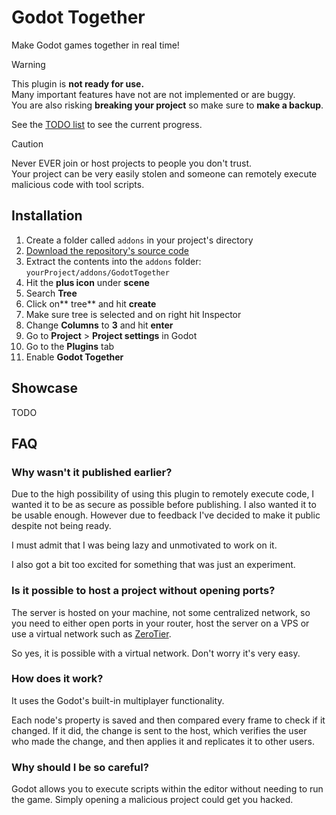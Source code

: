 # Godot Together
Make Godot games together in real time!

> [!WARNING]
> This plugin is **not ready for use.**  
> Many important features have not are not implemented or are buggy.  
> You are also risking **breaking your project** so make sure to **make a backup**.
>
> See the [TODO list](https://github.com/wolfyxon/godotTogether/issues/1) to see the current progress.

> [!CAUTION]
> Never EVER join or host projects to people you don't trust.  
> Your project can be very easily stolen and someone can remotely execute malicious code with tool scripts. 

## Installation
1. Create a folder called `addons` in your project's directory
2. [Download the repository's source code](https://github.com/DoubleAAGuy/GodotTogether/releases/download/main/GodotTogether.zip)
3. Extract the contents into the `addons` folder: `yourProject/addons/GodotTogether`
4. Hit the **plus icon** under **scene**
5. Search **Tree**
6. Click on** tree** and hit **create**
7. Make sure tree is selected and on right hit Inspector
8. Change **Columns** to **3** and hit **enter**
9. Go to **Project** > **Project settings** in Godot
10. Go to the **Plugins** tab
11. Enable **Godot Together**

## Showcase
TODO

## FAQ

### Why wasn't it published earlier?
Due to the high possibility of using this plugin to remotely execute code, I wanted it to be as secure as possible before publishing.
I also wanted it to be usable enough. 
However due to feedback I've decided to make it public despite not being ready.

I must admit that I was being lazy and unmotivated to work on it.

I also got a bit too excited for something that was just an experiment. 

### Is it possible to host a project without opening ports?
The server is hosted on your machine, not some centralized network, so you need to either open ports in your router, host the server on a VPS or use a virtual network such as [ZeroTier](https://zerotier.com).

So yes, it is possible with a virtual network. Don't worry it's very easy.

### How does it work?
It uses the Godot's built-in multiplayer functionality.

Each node's property is saved and then compared every frame to check if it changed. If it did, the change is sent to the host, which verifies the user who made the change, and then applies it and replicates it to other users.

### Why should I be so careful?
Godot allows you to execute scripts within the editor without needing to run the game.
Simply opening a malicious project could get you hacked.
